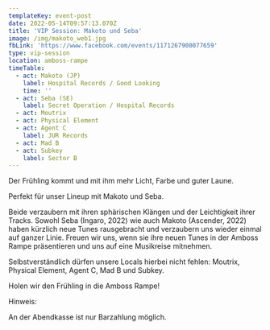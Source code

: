 ```yaml
---
templateKey: event-post
date: 2022-05-14T09:57:13.070Z
title: 'VIP Session: Makoto und Seba'
image: /img/makoto_web1.jpg
fbLink: 'https://www.facebook.com/events/1171267900077659'
type: vip-session
location: amboss-rampe
timeTable:
  - act: Makoto (JP)
    label: Hospital Records / Good Looking
    time: ''
  - act: Seba (SE)
    label: Secret Operation / Hospital Records
  - act: Moutrix
  - act: Physical Element
  - act: Agent C
    label: JUR Records
  - act: Mad B
  - act: Subkey
    label: Sector B
---
```

Der Frühling kommt und mit ihm mehr Licht, Farbe und guter Laune.

Perfekt für unser Lineup mit Makoto und Seba.

Beide verzaubern mit ihren sphärischen Klängen und der Leichtigkeit ihrer Tracks. Sowohl Seba (Ingaro, 2022) wie auch Makoto (Ascender, 2022) haben kürzlich neue Tunes rausgebracht und verzaubern uns wieder einmal auf ganzer Linie. Freuen wir uns, wenn sie ihre neuen Tunes in der Amboss Rampe präsentieren und uns auf eine Musikreise mitnehmen.

Selbstverständlich dürfen unsere Locals hierbei nicht fehlen: Moutrix, Physical Element, Agent C, Mad B und Subkey.

Holen wir den Frühling in die Amboss Rampe!



Hinweis:

An der Abendkasse ist nur Barzahlung möglich.
